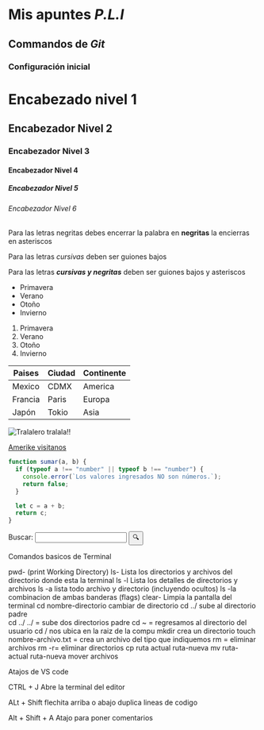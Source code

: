 # Mis apuntes _P.L.I_

## Commandos de _Git_

### Configuración inicial



# Encabezado nivel 1

## Encabezador Nivel 2

### Encabezador Nivel 3

#### Encabezador Nivel 4

##### Encabezador Nivel 5

###### Encabezador Nivel 6

Para las letras negritas debes encerrar la palabra en **negritas** la encierras en asteriscos 

Para las letras _cursivas_ deben ser guiones bajos

Para las letras _**cursivas y negritas**_ deben ser guiones bajos y asteriscos 

- Primavera
- Verano
- Otoño 
- Invierno 

1. Primavera
1. Verano 
1. Otoño 
1. Invierno 

| Paises | Ciudad | Continente |
|-|-|-|
| Mexico | CDMX | America |
|  Francia | Paris | Europa |
| Japón | Tokio | Asia | 

![Tralalero tralala!!](https://tse1.explicit.bing.net/th/id/OIP.t-TMb-gY4mWEAq2hb4rnhAHaE8?cb=thfvnext&rs=1&pid=ImgDetMain&o=7&rm=3)

[Amerike visitanos](https://amerike.edu.mx/)

```js
function sumar(a, b) {
  if (typeof a !== "number" || typeof b !== "number") {
    console.error(`Los valores ingresados NO son números.`);
    return false;
  }

  let c = a + b;
  return c;
}
```

<form>
  <label for="q">Buscar:</label>
  <input type="search" name="q" id="q" required />
  <input type="submit" value="🔍" />
</form>

<!-- jnusdbuyfg8su -->

Comandos basicos de Terminal 

pwd-  (print Working Directory) 
ls- Lista los directorios y archivos del directorio donde esta la terminal 
ls -l Lista los detalles de directorios y archivos 
ls -a lista todo archivo y directorio (incluyendo ocultos)
ls -la combinacion de ambas banderas (flags)
clear- Limpia la pantalla del terminal 
cd nombre-directorio cambiar de directorio 
cd ../ sube al directorio padre  
cd ../ ../ = sube dos directorios padre 
cd  ~ = regresamos al directorio del usuario 
cd / nos ubica en la raiz de la compu 
mkdir crea un directorio 
touch nombre-archivo.txt = crea un archivo del tipo que indiquemos 
rm = eliminar archivos 
rm -r= eliminar directorios 
cp ruta actual ruta-nueva
mv ruta-actual ruta-nueva mover archivos 

Atajos de VS code 

CTRL + J Abre la terminal del editor 

ALt + Shift  flechita arriba o abajo duplica lineas de codigo 

Alt + Shift + A Atajo para poner comentarios 
